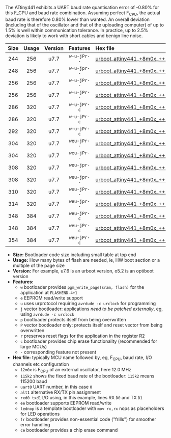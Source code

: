 The ATtiny441 exhibits a UART baud rate quantisation error of -0.80% for this F_CPU and baud rate combination. Assuming perfect F<sub>CPU</sub>, the actual baud rate is therefore 0.80% lower than wanted. An overall deviation (including that of the oscillator and that of the uploading computer) of up to 1.5% is well within communication tolerance. In practice, up to 2.5% deviation is likely to work with short cables and benign line noise.

|Size|Usage|Version|Features|Hex file|
|:-:|:-:|:-:|:-:|:--|
|244|256|u7.7|`w-u-jPr--`|[urboot_attiny441_+8m0x_++14k4_uart0_alt1_rxb2_txa7_lednop.hex](https://raw.githubusercontent.com/stefanrueger/urboot.hex/main/mcus/attiny441/external_oscillator/fcpu_+8m0x/br_++14k4/urboot_attiny441_+8m0x_++14k4_uart0_alt1_rxb2_txa7_lednop.hex)|
|248|256|u7.7|`w-u-jpr--`|[urboot_attiny441_+8m0x_++14k4_uart0_alt1_rxb2_txa7_lednop_fr.hex](https://raw.githubusercontent.com/stefanrueger/urboot.hex/main/mcus/attiny441/external_oscillator/fcpu_+8m0x/br_++14k4/urboot_attiny441_+8m0x_++14k4_uart0_alt1_rxb2_txa7_lednop_fr.hex)|
|256|256|u7.7|`w-u-jPr--`|[urboot_attiny441_+8m0x_++14k4_uart0_rxa2_txa1_lednop_fr.hex](https://raw.githubusercontent.com/stefanrueger/urboot.hex/main/mcus/attiny441/external_oscillator/fcpu_+8m0x/br_++14k4/urboot_attiny441_+8m0x_++14k4_uart0_rxa2_txa1_lednop_fr.hex)|
|256|256|u7.7|`w-u-jPr--`|[urboot_attiny441_+8m0x_++14k4_uart1_rxa4_txa5_lednop_fr.hex](https://raw.githubusercontent.com/stefanrueger/urboot.hex/main/mcus/attiny441/external_oscillator/fcpu_+8m0x/br_++14k4/urboot_attiny441_+8m0x_++14k4_uart1_rxa4_txa5_lednop_fr.hex)|
|286|320|u7.7|`w-u-jPr-c`|[urboot_attiny441_+8m0x_++14k4_uart0_rxa2_txa1_lednop_fr_ce.hex](https://raw.githubusercontent.com/stefanrueger/urboot.hex/main/mcus/attiny441/external_oscillator/fcpu_+8m0x/br_++14k4/urboot_attiny441_+8m0x_++14k4_uart0_rxa2_txa1_lednop_fr_ce.hex)|
|286|320|u7.7|`w-u-jPr-c`|[urboot_attiny441_+8m0x_++14k4_uart1_rxa4_txa5_lednop_fr_ce.hex](https://raw.githubusercontent.com/stefanrueger/urboot.hex/main/mcus/attiny441/external_oscillator/fcpu_+8m0x/br_++14k4/urboot_attiny441_+8m0x_++14k4_uart1_rxa4_txa5_lednop_fr_ce.hex)|
|292|320|u7.7|`w-u-jPr-c`|[urboot_attiny441_+8m0x_++14k4_uart0_alt1_rxb2_txa7_lednop_fr_ce.hex](https://raw.githubusercontent.com/stefanrueger/urboot.hex/main/mcus/attiny441/external_oscillator/fcpu_+8m0x/br_++14k4/urboot_attiny441_+8m0x_++14k4_uart0_alt1_rxb2_txa7_lednop_fr_ce.hex)|
|304|320|u7.7|`weu-jPr--`|[urboot_attiny441_+8m0x_++14k4_uart0_rxa2_txa1_ee_lednop.hex](https://raw.githubusercontent.com/stefanrueger/urboot.hex/main/mcus/attiny441/external_oscillator/fcpu_+8m0x/br_++14k4/urboot_attiny441_+8m0x_++14k4_uart0_rxa2_txa1_ee_lednop.hex)|
|304|320|u7.7|`weu-jPr--`|[urboot_attiny441_+8m0x_++14k4_uart1_rxa4_txa5_ee_lednop.hex](https://raw.githubusercontent.com/stefanrueger/urboot.hex/main/mcus/attiny441/external_oscillator/fcpu_+8m0x/br_++14k4/urboot_attiny441_+8m0x_++14k4_uart1_rxa4_txa5_ee_lednop.hex)|
|308|320|u7.7|`weu-jpr--`|[urboot_attiny441_+8m0x_++14k4_uart0_rxa2_txa1_ee_lednop_fr.hex](https://raw.githubusercontent.com/stefanrueger/urboot.hex/main/mcus/attiny441/external_oscillator/fcpu_+8m0x/br_++14k4/urboot_attiny441_+8m0x_++14k4_uart0_rxa2_txa1_ee_lednop_fr.hex)|
|308|320|u7.7|`weu-jpr--`|[urboot_attiny441_+8m0x_++14k4_uart1_rxa4_txa5_ee_lednop_fr.hex](https://raw.githubusercontent.com/stefanrueger/urboot.hex/main/mcus/attiny441/external_oscillator/fcpu_+8m0x/br_++14k4/urboot_attiny441_+8m0x_++14k4_uart1_rxa4_txa5_ee_lednop_fr.hex)|
|310|320|u7.7|`weu-jPr--`|[urboot_attiny441_+8m0x_++14k4_uart0_alt1_rxb2_txa7_ee_lednop.hex](https://raw.githubusercontent.com/stefanrueger/urboot.hex/main/mcus/attiny441/external_oscillator/fcpu_+8m0x/br_++14k4/urboot_attiny441_+8m0x_++14k4_uart0_alt1_rxb2_txa7_ee_lednop.hex)|
|314|320|u7.7|`weu-jpr--`|[urboot_attiny441_+8m0x_++14k4_uart0_alt1_rxb2_txa7_ee_lednop_fr.hex](https://raw.githubusercontent.com/stefanrueger/urboot.hex/main/mcus/attiny441/external_oscillator/fcpu_+8m0x/br_++14k4/urboot_attiny441_+8m0x_++14k4_uart0_alt1_rxb2_txa7_ee_lednop_fr.hex)|
|348|384|u7.7|`weu-jPr-c`|[urboot_attiny441_+8m0x_++14k4_uart0_rxa2_txa1_ee_lednop_fr_ce.hex](https://raw.githubusercontent.com/stefanrueger/urboot.hex/main/mcus/attiny441/external_oscillator/fcpu_+8m0x/br_++14k4/urboot_attiny441_+8m0x_++14k4_uart0_rxa2_txa1_ee_lednop_fr_ce.hex)|
|348|384|u7.7|`weu-jPr-c`|[urboot_attiny441_+8m0x_++14k4_uart1_rxa4_txa5_ee_lednop_fr_ce.hex](https://raw.githubusercontent.com/stefanrueger/urboot.hex/main/mcus/attiny441/external_oscillator/fcpu_+8m0x/br_++14k4/urboot_attiny441_+8m0x_++14k4_uart1_rxa4_txa5_ee_lednop_fr_ce.hex)|
|354|384|u7.7|`weu-jPr-c`|[urboot_attiny441_+8m0x_++14k4_uart0_alt1_rxb2_txa7_ee_lednop_fr_ce.hex](https://raw.githubusercontent.com/stefanrueger/urboot.hex/main/mcus/attiny441/external_oscillator/fcpu_+8m0x/br_++14k4/urboot_attiny441_+8m0x_++14k4_uart0_alt1_rxb2_txa7_ee_lednop_fr_ce.hex)|

- **Size:** Bootloader code size including small table at top end
- **Usage:** How many bytes of flash are needed, ie, HW boot section or a multiple of the page size
- **Version:** For example, u7.6 is an urboot version, o5.2 is an optiboot version
- **Features:**
  + `w` bootloader provides `pgm_write_page(sram, flash)` for the application at `FLASHEND-4+1`
  + `e` EEPROM read/write support
  + `u` uses urprotocol requiring `avrdude -c urclock` for programming
  + `j` vector bootloader: applications *need to be patched externally*, eg, using `avrdude -c urclock`
  + `p` bootloader protects itself from being overwritten
  + `P` vector bootloader only: protects itself and reset vector from being overwritten
  + `r` preserves reset flags for the application in the register R2
  + `c` bootloader provides chip erase functionality (recommended for large MCUs)
  + `-` corresponding feature not present
- **Hex file:** typically MCU name followed by, eg, F<sub>CPU</sub>, baud rate, I/O channels etc configuration
  + `12m0x` is F<sub>CPU</sub> of an external oscillator, here 12.0 MHz
  + `115k2` shows the fixed baud rate of the bootloader: `115k2` means 115200 baud
  + `uart0` UART number, in this case `0`
  + `alt1` alternative RX/TX pin assignment
  + `rxd0 txd1` I/O using, in this example, lines RX `D0` and TX `D1`
  + `ee` bootloader supports EEPROM read/write
  + `lednop` is a template bootloader with `mov rx,rx` nops as placeholders for LED operations
  + `fr` bootloader provides non-essential code ("frills") for smoother error handling
  + `ce` bootloader provides a chip erase command
